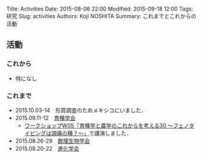 Title: Activities
Date: 2015-08-06 22:00
Modified: 2015-09-18 12:00
Tags: 研究
Slug: activities
Authors: Koji NOSHITA
Summary: これまでとこれからの活動

## 活動
### これから
* 特になし

### これまで
* 2015.10.03-14　形質調査のためメキシコにいました．
* 2015.09.11-12　[育種学会](http://www.nacos.com/jsb/06/06gaiyou.html "第128回講演会@新潟大学")
	* [ワークショップW05「育種学と農学のこれからを考える30 〜フェノタイピングは頭痛の種？〜」](https://sites.google.com/a/ut-biomet.org/jsb-2015autumn-workshop/)で講演しました．
* 2015.08.26-29　[数理生物学会](http://jsmbcjk2015.webcrow.jp/jp/index.html "2015年日本数理生物学会/日中韓数理生物学コロキウム合同大会@同志社大学")
* 2015.08.20-22　[進化学会](http://evolgen.biol.se.tmu.ac.jp/sesj2015/ "New Technologyが拓く進化学の新地平@中央大学")